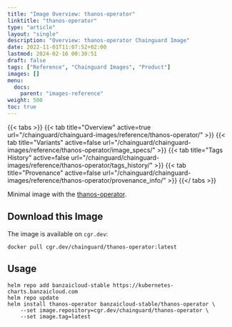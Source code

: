 ```yaml
---
title: "Image Overview: thanos-operator"
linktitle: "thanos-operator"
type: "article"
layout: "single"
description: "Overview: thanos-operator Chainguard Image"
date: 2022-11-01T11:07:52+02:00
lastmod: 2024-02-16 00:30:51
draft: false
tags: ["Reference", "Chainguard Images", "Product"]
images: []
menu: 
  docs: 
    parent: "images-reference"
weight: 500
toc: true
---
```


{{< tabs >}}
{{< tab title="Overview" active=true url="/chainguard/chainguard-images/reference/thanos-operator/" >}}
{{< tab title="Variants" active=false url="/chainguard/chainguard-images/reference/thanos-operator/image_specs/" >}}
{{< tab title="Tags History" active=false url="/chainguard/chainguard-images/reference/thanos-operator/tags_history/" >}}
{{< tab title="Provenance" active=false url="/chainguard/chainguard-images/reference/thanos-operator/provenance_info/" >}}
{{</ tabs >}}



<!--overview:start-->
Minimal image with the [thanos-operator](https://github.com/banzaicloud/thanos-operator).
<!--overview:end-->

<!--getting:start-->
## Download this Image
The image is available on `cgr.dev`:

```
docker pull cgr.dev/chainguard/thanos-operator:latest
```
<!--getting:end-->

<!--body:start-->
## Usage

```shell
helm repo add banzaicloud-stable https://kubernetes-charts.banzaicloud.com
helm repo update
helm install thanos-operator banzaicloud-stable/thanos-operator \
    --set image.repository=cgr.dev/chainguard/thanos-operator \
    --set image.tag=latest
```
<!--body:end-->

